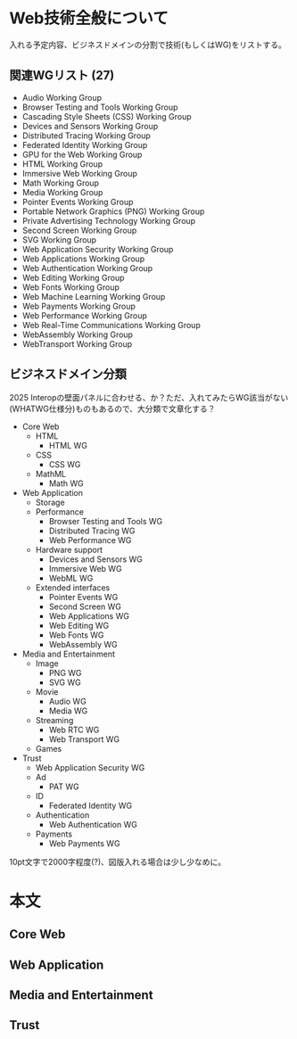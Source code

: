# Web技術全般について

入れる予定内容、ビジネスドメインの分割で技術(もしくはWG)をリストする。

## 関連WGリスト (27)

- Audio Working Group
- Browser Testing and Tools Working Group
- Cascading Style Sheets (CSS) Working Group
- Devices and Sensors Working Group
- Distributed Tracing Working Group
- Federated Identity Working Group
- GPU for the Web Working Group
- HTML Working Group
- Immersive Web Working Group
- Math Working Group
- Media Working Group
- Pointer Events Working Group
- Portable Network Graphics (PNG) Working Group
- Private Advertising Technology Working Group
- Second Screen Working Group
- SVG Working Group
- Web Application Security Working Group
- Web Applications Working Group
- Web Authentication Working Group
- Web Editing Working Group
- Web Fonts Working Group
- Web Machine Learning Working Group
- Web Payments Working Group
- Web Performance Working Group
- Web Real-Time Communications Working Group
- WebAssembly Working Group
- WebTransport Working Group

## ビジネスドメイン分類

2025 Interopの壁面パネルに合わせる、か？ただ、入れてみたらWG該当がない(WHATWG仕様分)ものもあるので、大分類で文章化する？

- Core Web
  - HTML
    - HTML WG
  - CSS
    - CSS WG
  - MathML
    - Math WG
- Web Application
  - Storage
  - Performance
    - Browser Testing and Tools WG
    - Distributed Tracing WG
    - Web Performance WG
  - Hardware support
    - Devices and Sensors WG
    - Immersive Web WG
    - WebML WG
  - Extended interfaces
    - Pointer Events WG
    - Second Screen WG
    - Web Applications WG
    - Web Editing WG
    - Web Fonts WG
    - WebAssembly WG
- Media and Entertainment
  - Image
    - PNG WG
    - SVG WG
  - Movie
    - Audio WG
    - Media WG
  - Streaming
    - Web RTC WG
    - Web Transport WG
  - Games
- Trust
  - Web Application Security WG
  - Ad
    - PAT WG
  - ID
    - Federated Identity WG
  - Authentication
    - Web Authentication WG
  - Payments
    - Web Payments WG

10pt文字で2000字程度(?)、図版入れる場合は少し少なめに。

# 本文

## Core Web


## Web Application


## Media and Entertainment


## Trust

